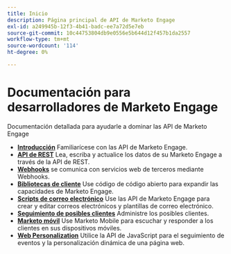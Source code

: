 ```yaml
---
title: Inicio
description: Página principal de API de Marketo Engage
exl-id: a249945b-12f3-4b41-badc-ee7a72d5e7eb
source-git-commit: 10c44753804db9e0556e5b644d12f457b1da2557
workflow-type: tm+mt
source-wordcount: '114'
ht-degree: 0%

---
```



# Documentación para desarrolladores de Marketo Engage

Documentación detallada para ayudarle a dominar las API de Marketo Engage

* [**Introducción**](getting-started.md) Familiarícese con las API de Marketo Engage.
* [**API de REST**](https://developer.adobe.com/marketo-apis/) Lea, escriba y actualice los datos de su Marketo Engage a través de la API de REST.
* [**Webhooks**](webhooks/webhooks.md) se comunica con servicios web de terceros mediante Webhooks.
* [**Bibliotecas de cliente**](https://github.com/Marketo/Community-Supported-Client-Libraries) Use código de código abierto para expandir las capacidades de Marketo Engage.
* [**Scripts de correo electrónico**](email-scripting.md) Use las API de Marketo Engage para crear y editar correos electrónicos y plantillas de correo electrónico.
* [**Seguimiento de posibles clientes**](javascript-api/lead-tracking.md) Administre los posibles clientes.
* [**Marketo móvil**](mobile/mobile.md) Use Marketo Mobile para escuchar y responder a los clientes en sus dispositivos móviles.
* [**Web Personalization**](javascript-api/web-personalization.md) Utilice la API de JavaScript para el seguimiento de eventos y la personalización dinámica de una página web.
